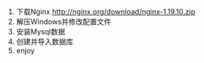 1. 下载Nginx
http://nginx.org/download/nginx-1.19.10.zip
2. 解压Windows并修改配置文件
3. 安装Mysql数据
4. 创建并导入数据库
5. enjoy
